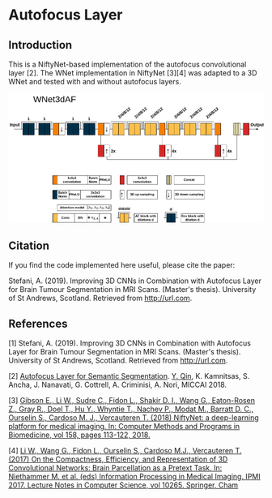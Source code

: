 # Autofocus Layer

## Introduction

This is a NiftyNet-based implementation of the autofocus convolutional layer [2]. The WNet implementation in NiftyNet [3][4] was adapted to a 3D WNet and tested with and without autofocus layers.

![Image of 3D WNet with Autofocus Layers](https://github.com/andreasstefani/autofocus-layer/blob/master/src/architecture.png)

## Citation

If you find the code implemented here useful, please cite the paper:

Stefani, A. (2019). Improving 3D CNNs in Combination with Autofocus Layer for Brain Tumour Segmentation in MRI Scans. (Master's thesis). University of St Andrews, Scotland. Retrieved from http://url.com.

## References

[1] Stefani, A. (2019). Improving 3D CNNs in Combination with Autofocus Layer for Brain Tumour Segmentation in MRI Scans. (Master's thesis). University of St Andrews, Scotland. Retrieved from http://url.com.

[2] [Autofocus Layer for Semantic Segmentation](https://arxiv.org/pdf/1805.08403.pdf). [Y. Qin](http://cseweb.ucsd.edu/~yaq007/), K. Kamnitsas, S. Ancha, J. Nanavati, G. Cottrell, A. Criminisi, A. Nori, MICCAI 2018.

[3] [Gibson E., Li W., Sudre C., Fidon L., Shakir D. I., Wang G., Eaton-Rosen Z., Gray R., Doel T., Hu  Y., Whyntie T., Nachev P., Modat M., Barratt D. C., Ourselin S., Cardoso M. J., Vercauteren T. (2018) NiftyNet: a deep-learning platform for medical imaging. In: Computer Methods and Programs in Biomedicine, vol 158, pages 113-122, 2018.](https://doi.org/10.1016/j.cmpb.2018.01.025)

[4] [Li W., Wang G., Fidon L., Ourselin S., Cardoso M.J., Vercauteren T. (2017) On the Compactness, Efficiency, and Representation of 3D Convolutional Networks: Brain Parcellation as a Pretext Task. In: Niethammer M. et al. (eds) Information Processing in Medical Imaging. IPMI 2017. Lecture Notes in Computer Science, vol 10265. Springer, Cham](https://doi.org/10.1007/978-3-319-59050-9_28)
